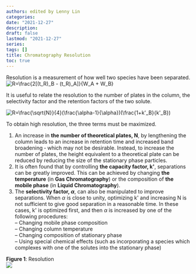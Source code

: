 ```yaml
---
authors: edited by Lenny Lin
categories:
date: "2021-12-27"
description:
draft: false
lastmod: "2021-12-27"
series:
tags: []
title: Chromatography Resolution
toc: true
---
```




<!--more-->
Resolution is a measurement of how well two species have been separated.  
<img src="https://latex.codecogs.com/svg.latex?\space 
R=\frac{2[(t_R)_B - (t_R)_A]}{W_A + W_B}" 
title=" R=\frac{2[(t_R)_B - (t_R)_A]}{W_A + W_B}" />  

It is useful to relate the resolution to the number of plates in the column, the selectivity factor and the retention factors of the two solute.

<img src="https://latex.codecogs.com/svg.latex?\space R=\frac{\sqrt{N}}{4}(\frac{\alpha-1}{\alpha})(\frac{1+k'_B}{k'_B})" 
title=" R=\frac{\sqrt{N}}{4}(\frac{\alpha-1}{\alpha})(\frac{1+k'_B}{k'_B})" />


To obtain high resolution, the three terms must be maximized. 
1) An increase in <b>the number of theoretical plates, N</b>, by lengthening the column leads to an increase in retention time and increased band broadening ‐ which may not be desirable. Instead, to increase the number of plates, the height equivalent to a theoretical plate can be reduced by reducing the size of the stationary phase particles.  
2) It is often found that by controlling <b>the capacity factor, k'</b>, separations can be greatly improved. This can be achieved by changing  <b>the temperature</b> (in <b>Gas Chromatography</b>) or the composition of <b>the mobile phase</b> (in <b>Liquid Chromatography</b>).  
3) The <b>selectivity factor, $\alpha$</b>, can also be manipulated to improve separations. When $\alpha$ is close to unity, optimizing k' and increasing N is not sufficient to give good separation in a reasonable time. In these cases, k' is optimized first, and then $\alpha$ is increased by one of the following procedures:  
– Changing mobile phase composition  
– Changing column temperature  
– Changing composition of stationary phase  
– Using special chemical effects (such as incorporating a species which complexes with one of the solutes into the stationary phase)  

<figcaption><b>Figure 1</b>: Resolution</figcaption>
<img src = "/docs/images/Screenshot 2021-12-27 143108.png"/> 
